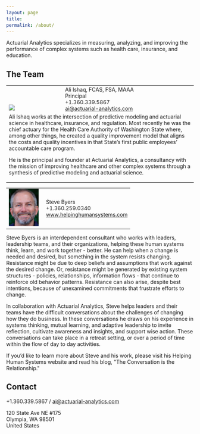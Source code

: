 ```yaml
---
layout: page
title: 
permalink: /about/
---
```


Actuarial Analytics specializes in measuring, analyzing, and improving the performance of complex systems such as health care, insurance, and education.

## The Team

<TABLE width="100%">
   <TR valign="top">
      <TD align="left" valign="bottom"><img src="/images/profilepic-ali.png" width="100"></TD>
      <TD align="left" valign="top" width="70%"> Ali Ishaq, FCAS, FSA, MAAA<br/>
      Principal<br/> 
      +1.360.339.5867<br/>
      <a href="mailto:ai@actuarial-analytics.com" target="_top">ai@actuarial-analytics.com</a> </TD>
   </TR>
   <TR >
   <TD colspan = "2"> 
   Ali Ishaq works at the intersection of predictive modeling and actuarial science in healthcare, insurance, and regulation. Most recently he was the chief actuary for the Health Care Authority of Washington State where, among other things, he created a quality improvement model that aligns the costs and quality incentives in that State’s first public employees’ accountable care program. 

He is the principal and founder at Actuarial Analytics, a consultancy with the mission of improving healthcare and other complex systems through a synthesis of predictive modeling and actuarial science.</TD>
   </TR>
</TABLE>

<TABLE width="100%">
   <TR>
      <TD><img src="/images/Steve2010Copy.jpeg" width="80"></TD>
      <TD width="70%">Steve Byers <br>
      +1.360.259.0340 <br>
      <a target="_blank" href="http://www.helpinghumansystems.com">www.helpinghumansystems.com</a> <br>
      </TD>
   </TR>
</TABLE>

Steve Byers is an interdependent consultant who works with leaders, leadership teams, and their organizations, helping these human systems think, learn, and work together - better. He can help when a change is needed and desired, but something in the system resists changing. Resistance might be due to deep beliefs and assumptions that work against the desired change. Or, resistance might be generated by existing system structures - policies, relationships, information flows - that continue to reinforce old behavior patterns. Resistance can also arise, despite best intentions, because of unexamined commitments that frustrate efforts to change.

In collaboration with Actuarial Analytics, Steve helps leaders and their teams have the difficult conversations about the challenges of changing how they do business. In these conversations he draws on his experience in systems thinking, mutual learning, and adaptive leadership to invite reflection, cultivate awareness and insights, and support wise action. These conversations can take place in a retreat setting, or over a period of time within the flow of day to day activities. 

If you’d like to learn more about Steve and his work, please visit his Helping Human Systems website and read his blog, "The Conversation is the Relationship."

## Contact 

+1.360.339.5867 / [ai@actuarial-analytics.com](mailto:ai@actuarial-analytics.com)

120 State Ave NE #175 <br>
Olympia, WA 98501 <br>
United States
